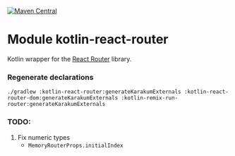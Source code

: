 [![Maven Central](https://img.shields.io/maven-central/v/org.jetbrains.kotlin-wrappers/kotlin-react-router)](https://mvnrepository.com/artifact/org.jetbrains.kotlin-wrappers/kotlin-react-router)

# Module kotlin-react-router

Kotlin wrapper for the [React Router](https://reactrouter.com/en/main) library.

### Regenerate declarations

```shell
./gradlew :kotlin-react-router:generateKarakumExternals :kotlin-react-router-dom:generateKarakumExternals :kotlin-remix-run-router:generateKarakumExternals
```

### TODO:

1) Fix numeric types
    * `MemoryRouterProps.initialIndex`
